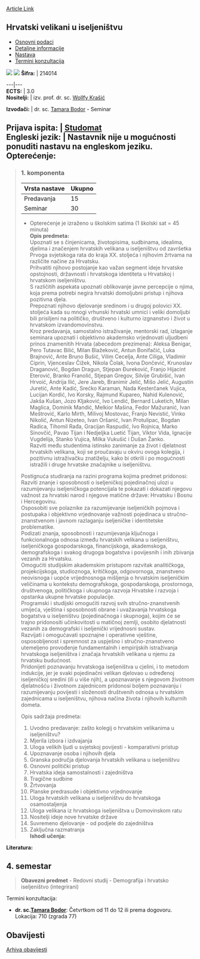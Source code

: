 [Article Link](https://www.fhs.hr/predmet/hvui)

## Hrvatski velikani u iseljeništvu
  * [Osnovni podaci](https://www.fhs.hr/predmet/hvui#v1id-523760_625631_1_0 "Osnovni podaci")
  * [Detaljne informacije](https://www.fhs.hr/predmet/hvui#v1id-523760_625631_1_1 "Detaljne informacije")
  * [Nastava](https://www.fhs.hr/predmet/hvui#v1id-523760_625631_1_2 "Nastava")
  * [Termini konzultacija](https://www.fhs.hr/predmet/hvui#v1id-523760_625631_1_3 "Termini konzultacija")


[![](https://www.fhs.hr/img/flags/gif/hr.gif)](https://www.fhs.hr/predmet/hvui) [![](https://www.fhs.hr/img/flags/gif/gb.gif)](https://www.fhs.hr/en/course/pcie)
**Šifra:** |  214014  
  
---|---  
**ECTS:** |  3.0   
**Nositelji:** |  izv. prof. dr. sc. [Wollfy Krašić](https://www.fhs.hr/djelatnik/wollfy.krasic)   
  
**Izvođači:** |  dr. sc. [Tamara Bodor](https://www.fhs.hr/djelatnik/tamara.bodor) - Seminar  
  
**Prijava ispita:** |  [Studomat](http://www.isvu.hr/studomat)  
**Engleski jezik:** |  Nastavnik nije u mogućnosti ponuditi nastavu na engleskom jeziku.   
**Opterećenje:**  
---  
> ### 1. komponenta
> | Vrsta nastave | Ukupno  
> ---|---  
> Predavanja | 15  
> Seminar | 30  
> * Opterećenje je izraženo u školskim satima (1 školski sat = 45 minuta)   
**Opis predmeta:**  
> Upoznati se s činjenicama, životopisima, sudbinama, idealima, djelima i značenjem hrvatskih velikana u iseljeništvu od završetka Prvoga svjetskoga rata do kraja XX. stoljeća i njihovim žrtvama na različite načine za Hrvatsku.  
>  Prihvatiti njihovo postojanje kao važan segment ideje hrvatske opstojnosti, državnosti i hrvatskoga identiteta u Hrvatskoj i hrvatskom iseljeništvu.  
>  S različitih aspekata upoznati oblikovanje javne percepcije o njima, koja prema potrebi negira hrvatski domoljubni pristup i njihova pozitivna djela.   
>  Prepoznati njihovo djelovanje sredinom i u drugoj polovici XX. stoljeća kada su mnogi vrhunski hrvatski umnici i veliki domoljubi bili prisiljeni na političko, društveno i kulturno izgnanstvo i život u hrvatskom izvandomovinstvu.  
>  Kroz predavanja, samostalno istraživanje, mentorski rad, izlaganje seminara upoznati i objektivno akademsko vrjednovati uljudbeni prinos znamenitih Hrvata (abecedom prezimena): Aleksa Benigar, Pero Tutavac Bilić, Milan Blažeković, Antun Bonifačić, Luka Brajnović, Ante Bruno Bušić, Vilim Cecelja, Ante Ciliga, Vladimir Ciprin, Vjenceslav Čižek, Nikola Čolak, Ivona Dončević, Krunoslav Draganović, Bogdan Dragun, Stjepan Đureković, Franjo Hijacint Eterović, Branko Franolić, Stjepan Gregov, Silvije Grubišić, Ivan Hrvoić, Andrija Ilić, Jere Jareb, Branimir Jelić, Mišo Jelić, Augustin Juretić, Ante Kadić, Srećko Karaman, Nada Kesterčanek Vujica, Lucijan Kordić, Ivo Korsky, Rajmund Kupareo, Nahid Kulenović, Jakša Kušan, Jozo Kljaković, Ivo Lendić, Bernard Luketich, Milan Maglica, Dominik Mandić, Melkior Mašina, Fedor Mažuranić, Ivan Meštrović, Karlo Mirth, Milivoj Mostovac, Franjo Nevistić, Vinko Nikolić, Antun Nizeteo, Ivan Oršanić, Ivan Protulipac, Bogdan Radica, Tihomil Rađa, Gracijan Raspudić, Ivo Rojnica, Marko Sinovčić, Pavao Tijan i Nedjeljka Luetić Tijan, Viktor Vida, Ignacije Vugdelija, Stanko Vujica, Milka Vukušić i Dušan Žanko.  
>  Razviti među studentima istinsko zanimanje za život i djelatnost hrvatskih velikana, koji se proučavaju u okviru ovoga kolegija, i pozitivnu istraživačku znatiželju, kako bi otkrili i po mogućnosti istražili i druge hrvatske značajnike u iseljeništvu.  
>    
>  Postignuća studiranja na razini programa kojima predmet pridonosi:  
>  Razviti znanje i sposobnosti o iseljeničkoj pojedinačnoj ulozi u razumijevanju iseljeničkoga potencijala te pokazati i dokazati njegovu važnost za hrvatski narod i njegove matične države: Hrvatsku i Bosnu i Hercegovinu.  
>  Osposobiti sve polaznike za razumijevanje iseljeničkih pojmova i postupaka i objektivno vrjednovanje važnosti pojedinaca u stručno-znanstvenom i javnom razlaganju iseljeničke i identitetske problematike.   
>  Podizati znanja, sposobnosti i razumijevanja ključnoga i funkcionalnoga odnosa između hrvatskih velikana u iseljeništvu, iseljeničkoga gospodarskoga, financijskoga, akademskoga, demografskoga i svakog drugoga bogatstva i povijesnih i inih zbivanja vezanih za Hrvatsku.  
>  Omogućiti studijskim akademskim pristupom razvitak analitičkoga, projekcijskoga, studioznoga, kritičkoga, odgovornoga, znanstveno neovisnoga i uopće vrijednosnoga mišljenja o hrvatskim iseljeničkim veličinama u kontekstu demografskoga, gospodarskoga, prostornoga, društvenoga, političkoga i ukupnoga razvoja Hrvatske i razvoja i opstanka ukupne hrvatske populacije.  
>  Programski i studijski omogućiti razvoj svih stručno-znanstvenih umijeća, vještina i sposobnosti obrane i uvažavanja hrvatskoga bogatstva u iseljeništvu (pojedinačnoga i skupnoga), kojim će se trajno pridonositi učinkovitosti u matičnoj zemlji, osobito djelatnosti vezanih za demografski i iseljenički vrijednosni sustav.  
>  Razvijati i omogućavati spoznajne i operativne vještine, osposobljenost i spremnost za uspješno i stručno-znanstveno utemeljeno provođenje fundamentalnih i empirijskih istraživanja hrvatskoga iseljeništva i značaja hrvatskih velikana u njemu za hrvatsku budućnost.  
>  Pridonijeti poznavanju hrvatskoga iseljeništva u cjelini, i to metodom indukcije, jer je svaki pojedinačni velikan djelovao u određenoj iseljeničkoj sredini (ili u više njih), a upoznavanje s njegovom životnom djelatnošću i životnom zajednicom pridonosi boljem poznavanju i razumijevanju povijesti i složenosti društvenih odnosa u hrvatskim zajednicama u iseljeništvu, njihova načina života i njihovih kulturnih dometa.  
>    
>  Opis sadržaja predmeta:   
>  1. Uvodno predavanje: zašto kolegij o hrvatskim velikanima u iseljeništvu?  
>  2. Mjerila izbora i izdvajanja   
>  3. Uloga velikih ljudi u svjetskoj povijesti - komparativni pristup  
>  4. Upoznavanje osoba i njihovih djela   
>  5. Granska područja djelovanja hrvatskih velikana u iseljeništvu  
>  6. Osnovni politički pristup  
>  7. Hrvatska ideja samostalnosti i zajedništva  
>  8. Tragične sudbine   
>  9. Žrtvovanja   
>  10. Planske predrasude i objektivno vrjednovanje   
>  11. Uloga hrvatskih velikana u iseljeništvu do hrvatskoga osamostaljenja  
>  12. Uloga velikana iz hrvatskoga iseljeništva u Domovinskom ratu  
>  13. Nositelji ideje nove hrvatske države  
>  14. Suvremeno djelovanje - od podjele do zajedništva  
>  15. Zaključna razmatranja  
**Ishodi učenja:**  

  
**Literatura:**  

  
**4. semestar**  
---  
> **Obavezni predmet** - Redovni studij - Demografija i hrvatsko iseljeništvo (integrirani)  
>   
Termini konzultacija: 
  * **dr. sc.[Tamara Bodor](https://www.fhs.hr/djelatnik/tamara.bodor)**: 
Četvrtkom od 11 do 12 ili prema dogovoru.
Lokacija: 710 (zgrada 77) 


## Obavijesti
[Arhiva obavijesti](https://www.fhs.hr/predmet/hvui?@=21cfq#news_119914 "Arhiva obavijesti")
